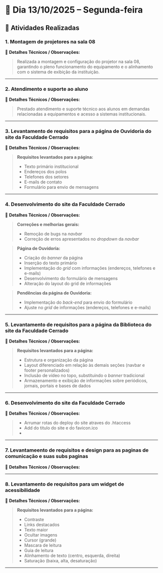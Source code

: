 # 📅 Dia 13/10/2025 – Segunda-feira

## 🧩 Atividades Realizadas

### 1. Montagem de projetores na sala 08

📌 **Detalhes Técnicos / Observações:**

> Realizada a montagem e configuração do projetor na sala 08, garantindo o pleno funcionamento do equipamento e o alinhamento com o sistema de exibição da instituição.

---

### 2. Atendimento e suporte ao aluno

📌 **Detalhes Técnicos / Observações:**

> Prestado atendimento e suporte técnico aos alunos em demandas relacionadas a equipamentos e acesso a sistemas institucionais.

---

### 3. Levantamento de requisitos para a página de Ouvidoria do site da Faculdade Cerrado

📌 **Detalhes Técnicos / Observações:**

> **Requisitos levantados para a página:**
>
> - Texto primário institucional
> - Endereços dos polos
> - Telefones dos setores
> - E-mails de contato
> - Formulário para envio de mensagens

---

### 4. Desenvolvimento do site da Faculdade Cerrado

📌 **Detalhes Técnicos / Observações:**

> **Correções e melhorias gerais:**
>
> - Remoção de bugs na _navbar_
> - Correção de erros apresentados no _dropdown_ da _navbar_

> **Página de Ouvidoria:**
>
> - Criação do _banner_ da página
> - Inserção do texto primário
> - Implementação do _grid_ com informações (endereços, telefones e e-mails)
> - Desenvolvimento do formulário de mensagens
> - Alteração do layout do grid de informações

> **Pendências da página de Ouvidoria:**
>
> - Implementação do _back-end_ para envio do formulário
> - Ajuste no _grid_ de informações (endereços, telefones e e-mails)

---

### 5. Levantamento de requisitos para a página da Biblioteca do site da Faculdade Cerrado

📌 **Detalhes Técnicos / Observações:**

> **Requisitos levantados para a página:**
>
> - Estrutura e organização da página
> - Layout diferenciado em relação às demais seções (navbar e footer personalizados)
> - Inclusão de vídeo no topo, substituindo o _banner_ tradicional
> - Armazenamento e exibição de informações sobre periódicos, jornais, portais e bases de dados

---

### 6. Desenvolvimento do site da Faculdade Cerrado

📌 **Detalhes Técnicos / Observações:**

> - Arrumar rotas do deploy do site atraves do .htaccess
> - Add do titulo do site e do favicon.ico
> -

---

### 7. Levantameento de requisitos e design para as paginas de comunicação e suas subs paginas

📌 **Detalhes Técnicos / Observações:**

>

---

### 8. Levantamento de requisitos para um widget de acessibilidade

📌 **Detalhes Técnicos / Observações:**

> **Requisitos levantados para a página:**
>
> - Contraste
> - Links destacados
> - Texto maior
> - Ocultar imagens
> - Cursor (grande)
> - Mascara de leitura
> - Guia de leitura
> - Alinhamento de texto (centro, esquerda, direita)
> - Saturação (baixa, alta, desaturação)

---
